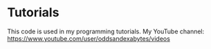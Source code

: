 # Tutorials
This code is used in my programming tutorials. 
My YouTube channel:
https://www.youtube.com/user/oddsandexabytes/videos
